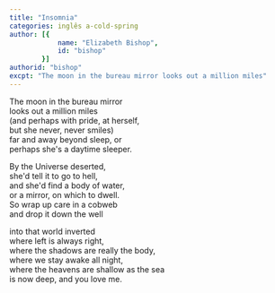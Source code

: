 ```yaml
---
title: "Insomnia"
categories: inglês a-cold-spring
author: [{
			name: "Elizabeth Bishop",
			id: "bishop"
		}]
authorid: "bishop"
excpt: "The moon in the bureau mirror looks out a million miles"
---
```


The moon in the bureau mirror \
looks out a million miles \
(and perhaps with pride, at herself, \
but she never, never smiles) \
far and away beyond sleep, or \
perhaps she's a daytime sleeper.

By the Universe deserted, \
she'd tell it to go to hell, \
and she'd find a body of water, \
or a mirror, on which to dwell. \
So wrap up care in a cobweb \
and drop it down the well

into that world inverted \
where left is always right, \
where the shadows are really the body, \
where we stay awake all night, \
where the heavens are shallow as the sea \
is now deep, and you love me.
